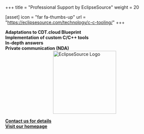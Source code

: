 +++
title = "Professional Support by EclipseSource"
weight = 20

[asset]
  icon = "far fa-thumbs-up"
  url = "https://eclipsesource.com/technology/c-c-tooling/"
+++
<p></p>

**Adaptations to CDT.cloud Blueprint**\
**Implementation of custom C/C++ tools**\
**In-depth answers**\
**Private communication (NDA)**\
<img src="../images/eslogo.png" alt="EclipseSource Logo" width="200" style="display: block; margin: auto;" />

**[Contact us for details](mailto:info@eclipsesource.com)**\
**[Visit our homepage](https://eclipsesource.com/technology/c-c-tooling/)**
